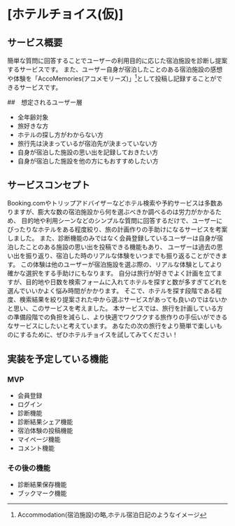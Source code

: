 # [ホテルチョイス(仮)]

## サービス概要
簡単な質問に回答することでユーザーの利用目的に応じた宿泊施設を診断し提案するサービスです。
また、ユーザー自身が宿泊したことのある宿泊施設の感想や体験を「AccoMemories(アコメモリーズ)」[^1]として投稿し記録することができるサービスです。
[^1]: Accommodation(宿泊施設)の略,ホテル宿泊日記のようなイメージ

##　想定されるユーザー層
* 全年齢対象
* 旅好きな方
* ホテルの探し方がわからない方
* 旅行先は決まっているが宿泊先が決まっていない方
* 自身が宿泊した施設の思い出を記録しておきたい方
* 自身が宿泊した施設を他の方にもおすすめしたい方

## サービスコンセプト
Booking.comやトリップアドバイザーなどホテル検索や予約サービスは多数ありますが、膨大な数の宿泊施設から何を選ぶべきか調べるのは労力がかかるため、
目的地や利用シーンなどのシンプルな質問に回答するだけで、ユーザーにぴったりなホテルをある程度絞り、旅の計画作りの手助けになるサービスを考案しました。
また、診断機能のみではなく会員登録しているユーザーは自身が宿泊したことのある施設の思い出を投稿できる機能もあり、
ユーザーは過去の思い出を振り返り、宿泊した時のリアルな体験をいつまでも振り返ることができます。
この体験は他のユーザーが宿泊施設を選ぶ際の、リアルな体験としてより確かな選択をする手助けにもなります。
自分は旅行が好きでよく計画を立てますが、目的地や日数を検索フォームに入れてホテルを探すと数が多すぎてどれを選んでいいかよく悩み時間がかかります。
そこで、ホテルを探す段階である程度、検索結果を絞り提案された中から選ぶサービスがあっても良いのではないかと思い、このサービスを考えました。
本サービスでは、旅行を計画している方の準備段階での負担を減らし、より快適でワクワクする旅作りの手伝いができるなサービスにしたいと考えています。
あなたの次の旅行をより簡単で楽しいものにするために、ぜひホテルチョイスを試してみてください！

## 実装を予定している機能
### MVP
* 会員登録
* ログイン
* 診断機能
* 診断結果シェア機能
* 宿泊体験の投稿機能
* マイページ機能
* コメント機能

### その後の機能
* 診断結果保存機能
* ブックマーク機能
